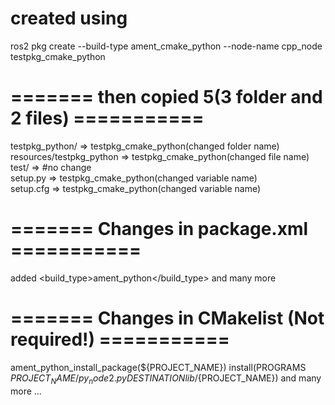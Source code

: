 # created using 
ros2 pkg create --build-type ament_cmake_python --node-name cpp_node testpkg_cmake_python

# ======= then copied 5(3 folder and 2 files) ===========
testpkg_python/            => testpkg_cmake_python(changed folder name)\
resources/testpkg_python   => testpkg_cmake_python(changed file name)\
test/                      => #no change\
setup.py                   => testpkg_cmake_python(changed variable name)\
setup.cfg                  => testpkg_cmake_python(changed variable name)

# ======= Changes in package.xml ===========
added <build_type>ament_python</build_type> and many more

# ======= Changes in CMakelist (Not required!) ===========
ament_python_install_package(${PROJECT_NAME})
install(PROGRAMS ${PROJECT_NAME}/py_node2.py DESTINATION lib/${PROJECT_NAME})
and many more ...